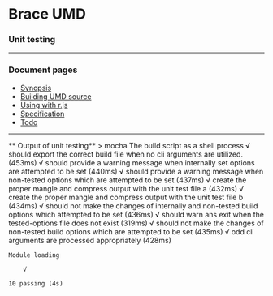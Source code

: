# Brace UMD
### Unit testing

------

### Document pages
* [Synopsis](https://github.com/restarian/brace_umd/blob/master/README.md)
* [Building UMD source](https://github.com/restarian/brace_umd/blob/master/doc/build.md)
* [Using with r.js](https://github.com/restarian/brace_umd/blob/master/doc/optimizer.md)
* [Specification](https://github.com/restarian/brace_umd/blob/master/doc/specification.md)
* [Todo](https://github.com/restarian/brace_umd/blob/master/doc/todo.md)

----

** Output of unit testing**
    > mocha
    The build script
      as a shell process
        √ should export the correct build file when no cli arguments are utilized. (453ms)
        √ should provide a warning message when internally set options are attempted to be set (440ms)
        √ should provide a warning message when non-tested options which are attempted to be set (437ms)
        √ create the proper mangle and compress output with the unit test file a (432ms)
        √ create the proper mangle and compress output with the unit test file b (434ms)
        √ should not make the changes of internally and non-tested build options which attempted to be set (436ms)
        √ should warn ans exit when the tested-options file does not exist (319ms)
        √ should not make the changes of non-tested build options which are attempted to be set (435ms)
        √ odd cli arguments are processed appropriately (428ms)

    Module loading

        √

    10 passing (4s)
